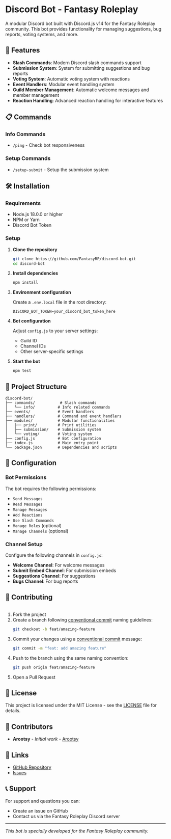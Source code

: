 # Discord Bot - Fantasy Roleplay

A modular Discord bot built with Discord.js v14 for the Fantasy Roleplay community. This bot provides functionality for managing suggestions, bug reports, voting systems, and more.

## 🚀 Features

-   **Slash Commands**: Modern Discord slash commands support
-   **Submission System**: System for submitting suggestions and bug reports
-   **Voting System**: Automatic voting system with reactions
-   **Event Handlers**: Modular event handling system
-   **Guild Member Management**: Automatic welcome messages and member management
-   **Reaction Handling**: Advanced reaction handling for interactive features

## 📋 Commands

### Info Commands

-   `/ping` - Check bot responsiveness

### Setup Commands

-   `/setup-submit` - Setup the submission system

## 🛠️ Installation

### Requirements

-   Node.js 18.0.0 or higher
-   NPM or Yarn
-   Discord Bot Token

### Setup

1. **Clone the repository**

    ```bash
    git clone https://github.com/FantasyRP/discord-bot.git
    cd discord-bot
    ```

2. **Install dependencies**

    ```bash
    npm install
    ```

3. **Environment configuration**

    Create a `.env.local` file in the root directory:

    ```env
    DISCORD_BOT_TOKEN=your_discord_bot_token_here
    ```

4. **Bot configuration**

    Adjust `config.js` to your server settings:

    - Guild ID
    - Channel IDs
    - Other server-specific settings

5. **Start the bot**
    ```bash
    npm test
    ```

## 📁 Project Structure

```
discord-bot/
├── commands/           # Slash commands
│   └── info/          # Info related commands
├── events/            # Event handlers
├── handlers/          # Command and event handlers
├── modules/           # Modular functionalities
│   ├── print/         # Print utilities
│   ├── submission/    # Submission system
│   └── voting/        # Voting system
├── config.js          # Bot configuration
├── index.js           # Main entry point
└── package.json       # Dependencies and scripts
```

## 🔧 Configuration

### Bot Permissions

The bot requires the following permissions:

-   `Send Messages`
-   `Read Messages`
-   `Manage Messages`
-   `Add Reactions`
-   `Use Slash Commands`
-   `Manage Roles` (optional)
-   `Manage Channels` (optional)

### Channel Setup

Configure the following channels in `config.js`:

-   **Welcome Channel**: For welcome messages
-   **Submit Embed Channel**: For submission embeds
-   **Suggestions Channel**: For suggestions
-   **Bugs Channel**: For bug reports

## 🤝 Contributing

######

1. Fork the project
2. Create a branch following [conventional commit](https://www.conventionalcommits.org/en/v1.0.0/) naming guidelines:
    ```bash
    git checkout -b feat/amazing-feature
    ```
3. Commit your changes using a [conventional commit](https://www.conventionalcommits.org/en/v1.0.0/) message:
    ```bash
    git commit -m "feat: add amazing feature"
    ```
4. Push to the branch using the same naming convention:
    ```bash
    git push origin feat/amazing-feature
    ```
5. Open a Pull Request

## 📝 License

This project is licensed under the MIT License - see the [LICENSE](LICENSE) file for details.

## 👥 Contributors

-   **Arootsy** - _Initial work_ - [Arootsy](https://github.com/Arootsy)

## 🔗 Links

-   [GitHub Repository](https://github.com/FantasyRP/discord-bot)
-   [Issues](https://github.com/FantasyRPy/discord-bot/issues)

## 📞 Support

For support and questions you can:

-   Create an issue on GitHub
-   Contact us via the Fantasy Roleplay Discord server

---

_This bot is specially developed for the Fantasy Roleplay community._
